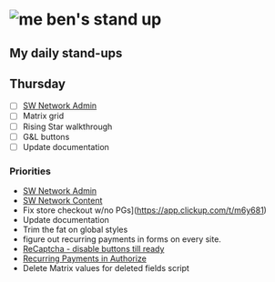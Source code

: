 # ![me](https://avatars2.githubusercontent.com/u/5232044?s=50&v=4) ben's stand up

## My daily stand-ups

## Thursday

- [ ] [SW Network Admin](https://app.clickup.com/8537154/v/l/li/54890360?pr=12760709)
- [ ] Matrix grid
- [ ] Rising Star walkthrough
- [ ] G&L buttons
- [ ] Update documentation

### Priorities 
    
- [SW Network Admin](https://app.clickup.com/8537154/v/l/li/54890360?pr=12760709)
- [SW Network Content](https://app.clickup.com/8537154/v/l/li/54892353?pr=12760709)
- Fix store checkout w/no PGs](https://app.clickup.com/t/m6y681)
- Update documentation
- Trim the fat on global styles
- figure out recurring payments in forms on every site.
- [ReCaptcha - disable buttons till ready](https://projects.madebyspeak.com/#/tasks/17598281)
- [Recurring Payments in Authorize](https://projects.madebyspeak.com/#/tasks/16411534)
- Delete Matrix values for deleted fields script
